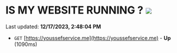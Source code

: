 # IS MY WEBSITE RUNNING ? [![](https://img.shields.io/static/v1?label=Sponsor&message=%E2%9D%A4&logo=GitHub&color=%23fe8e86)](https://github.com/sponsors/<username>)

Last updated: **12/17/2023, 2:48:04 PM**

- `GET` [https://youssefservice.me](https://youssefservice.me) - **Up** (1090ms)
